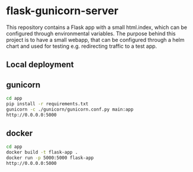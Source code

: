 # flask-gunicorn-server

This repository contains a Flask app with a small html.index, which can be configured through environmental variables. The purpose behind this project is to have a small webapp, that can be configured through a helm chart and used for testing e.g. redirecting traffic to a test app.

## Local deployment

## gunicorn

```sh
cd app
pip install -r requirements.txt
gunicorn -c ./gunicorn/gunicorn.conf.py main:app
http://0.0.0.0:5000
```

## docker

```sh
cd app
docker build -t flask-app .
docker run -p 5000:5000 flask-app
http://0.0.0.0:5000
```
